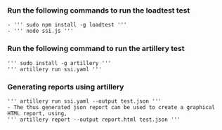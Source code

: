 ### Run the following commands to run the loadtest test
    - ''' sudo npm install -g loadtest '''
    - ''' node ssi.js '''

### Run the following command to run the artillery test
    ''' sudo install -g artillery '''
    ''' artillery run ssi.yaml '''

### Generating reports using artillery
    ''' artillery run ssi.yaml --output test.json '''
    - The thus generated json report can be used to create a graphical HTML report, using,
    ''' artillery report --output report.html test.json '''
